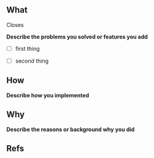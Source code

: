 ## What
Closes <!-- issue url -->

**Describe the problems you solved or features you add**
<!-- A clear and concise description of any problems you wanted to solve -->
- [ ] first thing
- [ ] second thing


## How
**Describe how you implemented**
<!-- A clear and concise description of what you did. -->


## Why
**Describe the reasons or background why you did**
<!-- A clear and concise description of what the problem is -->


## Refs


